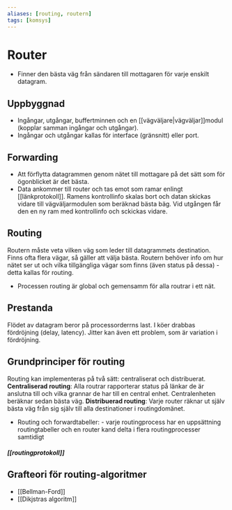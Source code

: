 ```yaml
---
aliases: [routing, routern]
tags: [komsys]
---
```

# Router
- Finner den bästa väg från sändaren till mottagaren för varje enskilt datagram. 

## Uppbyggnad
- Ingångar, utgångar, buffertminnen och en [[vägväljare|vägväljar]]modul (kopplar samman ingångar och utgångar).
- Ingångar och utgångar kallas för interface (gränsnitt) eller port. 

## Forwarding
- Att förflytta datagrammen genom nätet till mottagare på det sätt som för ögonblicket är det bästa. 
- Data ankommer till router och tas emot som ramar enlingt [[länkprotokoll]]. Ramens kontrollinfo skalas bort och datan skickas vidare till vägväljarmodulen som beräknad bästa bäg. Vid utgången får den en ny ram med kontrollinfo och sckickas vidare.

## Routing
Routern måste veta vilken väg som leder till datagrammets destination. Finns ofta flera vägar, så gäller att välja bästa. Routern behöver info om hur nätet ser ut och vilka tillgängliga vägar som finns (även status på dessa) - detta kallas för routing. 
- Processen routing är global och gemensamm för alla routrar i ett nät.

## Prestanda
Flödet av datagram beror på processorderrns last. I köer drabbas fördröjning (delay, latency). Jitter kan även ett problem, som är variation i fördröjning. 

## Grundprinciper för routing
Routing kan implementeras på två sätt: centraliserat och distribuerat.
**Centraliserad routing**:
Alla routrar rapporterar status på länkar de är anslutna till och vilka grannar de har till en central enhet. Centralenheten beräknar sedan bästa väg.
**Distribuerad routing**:
Varje router räknar ut själv bästa väg från sig själv till alla destinationer i routingdomänet.

- Routing och forwardtabeller:
		  - varje routingprocess har en uppsättning routingtabeller och en router kand delta i flera routingprocesser samtidigt

##### [[routingprotokoll]]

## Grafteori för routing-algoritmer
- [[Bellman-Ford]]
- [[Dikjstras algoritm]]